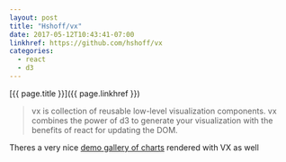 ```yaml
---
layout: post
title: "Hshoff/vx"
date: 2017-05-12T10:43:41-07:00
linkhref: https://github.com/hshoff/vx 
categories:
  - react
  - d3
---
```



[{{ page.title }}]({{ page.linkhref }})

> vx is collection of reusable low-level visualization components. vx combines the power of d3 to generate your visualization with the benefits of react for updating the DOM.

Theres a very nice [demo gallery of charts](https://vx-demo.now.sh/gallery) rendered with VX as well
